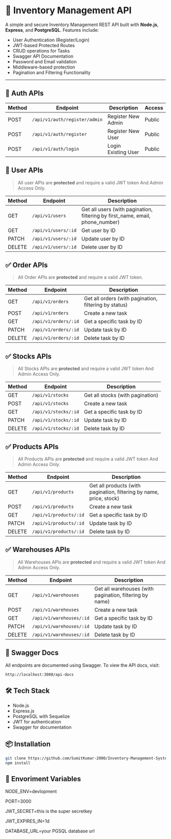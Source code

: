 # 📝 Inventory Management API

A simple and secure Inventory Management REST API built with **Node.js**, **Express**, and **PostgreSQL**. Features include:

- User Authentication (Register/Login)
- JWT-based Protected Routes
- CRUD operations for Tasks
- Swagger API Documentation
- Password and Email validation
- Middleware-based protection
- Pagination and Filtering Functionality

---

## 🔐 Auth APIs

| Method | Endpoint                      | Description         | Access |
| ------ | ----------------------------- | ------------------- | ------ |
| POST   | `/api/v1/auth/register/admin` | Register New Admin  | Public |
| POST   | `/api/v1/auth/register`       | Register New User   | Public |
| POST   | `/api/v1/auth/login`          | Login Existing User | Public |

## 👤 User APIs

> All user APIs are **protected** and require a valid JWT token And Admin Access Only.

| Method | Endpoint            | Description                                                                   |
| ------ | ------------------- | ----------------------------------------------------------------------------- |
| GET    | `/api/v1/users`     | Get all users (with pagination, filtering by first_name, email, phone_number) |
| GET    | `/api/v1/users/:id` | Get user by ID                                                                |
| PATCH  | `/api/v1/users/:id` | Update user by ID                                                             |
| DELETE | `/api/v1/users/:id` | Delete user by ID                                                             |

## ✅ Order APIs

> All Order APIs are **protected** and require a valid JWT token.

| Method | Endpoint             | Description                                           |
| ------ | -------------------- | ----------------------------------------------------- |
| GET    | `/api/v1/orders`     | Get all orders (with pagination, filtering by status) |
| POST   | `/api/v1/orders`     | Create a new task                                     |
| GET    | `/api/v1/orders/:id` | Get a specific task by ID                             |
| PATCH  | `/api/v1/orders/:id` | Update task by ID                                     |
| DELETE | `/api/v1/orders/:id` | Delete task by ID                                     |

## ✅ Stocks APIs

> All Stocks APIs are **protected** and require a valid JWT token And Admin Access Only.

| Method | Endpoint             | Description                      |
| ------ | -------------------- | -------------------------------- |
| GET    | `/api/v1/stocks`     | Get all stocks (with pagination) |
| POST   | `/api/v1/stocks`     | Create a new task                |
| GET    | `/api/v1/stocks/:id` | Get a specific task by ID        |
| PATCH  | `/api/v1/stocks/:id` | Update task by ID                |
| DELETE | `/api/v1/stocks/:id` | Delete task by ID                |

## ✅ Products APIs

> All Products APIs are **protected** and require a valid JWT token And Admin Access Only.

| Method | Endpoint               | Description                                                         |
| ------ | ---------------------- | ------------------------------------------------------------------- |
| GET    | `/api/v1/products`     | Get all products (with pagination, filtering by name, price, stock) |
| POST   | `/api/v1/products`     | Create a new task                                                   |
| GET    | `/api/v1/products/:id` | Get a specific task by ID                                           |
| PATCH  | `/api/v1/products/:id` | Update task by ID                                                   |
| DELETE | `/api/v1/products/:id` | Delete task by ID                                                   |

## ✅ Warehouses APIs

> All Warehouses APIs are **protected** and require a valid JWT token And Admin Access Only.

| Method | Endpoint                 | Description                                             |
| ------ | -----------------------  | ------------------------------------------------------- |
| GET    | `/api/v1/warehouses`     | Get all warehouses (with pagination, filtering by name) |
| POST   | `/api/v1/warehouses`     | Create a new task                                       |
| GET    | `/api/v1/warehouses/:id` | Get a specific task by ID                               |
| PATCH  | `/api/v1/warehouses/:id` | Update task by ID                                       |
| DELETE | `/api/v1/warehouses/:id` | Delete task by ID                                       |

## 📄 Swagger Docs

All endpoints are documented using Swagger. To view the API docs, visit:

`http://localhost:3000/api-docs`

## 🛠️ Tech Stack

- Node.js
- Express.js
- PostgreSQL with Sequelize
- JWT for authentication
- Swagger for documentation

## 📦 Installation

```bash
git clone https://github.com/SumitKumar-2000/Inventory-Management-System-Architecture.git
npm install
```

## 🔐 Envoriment Variables

NODE_ENV=devlopment

PORT=3000

JWT_SECRET=this is the super secretkey

JWT_EXPIRES_IN=1d

DATABASE_URL=your PGSQL database url
